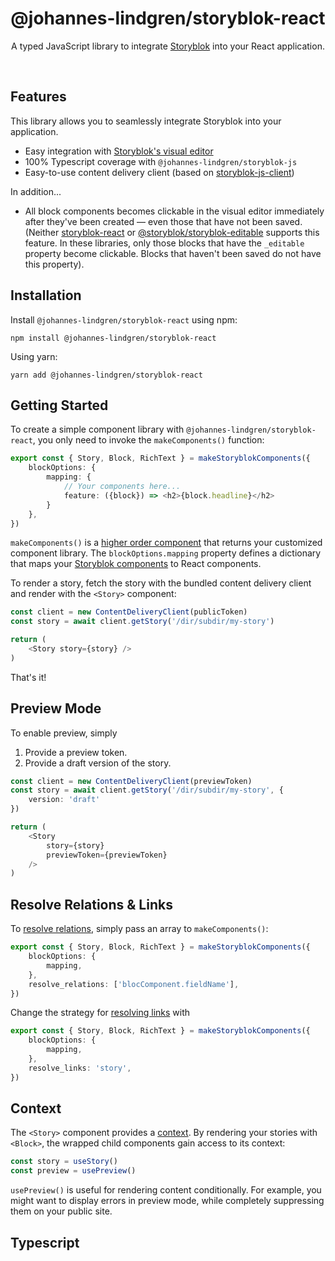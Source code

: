 
<div align="center">
	<h1 align="center">@johannes-lindgren/storyblok-react</h1>
  <p align="center">
    A typed JavaScript library to integrate <a href="https://www.storyblok.com" target="_blank">Storyblok</a> into your React application.
  </p>
  <br />
</div>

## Features

This library allows you to seamlessly integrate Storyblok into your application.

* Easy integration with [Storyblok's visual editor](https://www.storyblok.com/docs/guide/essentials/visual-editor)
* 100% Typescript coverage with `@johannes-lindgren/storyblok-js`
* Easy-to-use content delivery client (based on [storyblok-js-client](https://github.com/storyblok/storyblok-js-client))

In addition...

* All block components becomes clickable in the visual editor immediately after they've been created — even those that have not been saved. (Neither [storyblok-react](https://github.com/storyblok/storyblok-react) or [@storyblok/storyblok-editable](https://github.com/storyblok/storyblok-editable) supports this feature. In these libraries, only those blocks that have the `_editable` property become clickable. Blocks that haven't been saved do not have this property).

## Installation

Install `@johannes-lindgren/storyblok-react` using npm:

```shell
npm install @johannes-lindgren/storyblok-react
```

Using yarn:

```shell
yarn add @johannes-lindgren/storyblok-react 
```

## Getting Started

To create a simple component library with `@johannes-lindgren/storyblok-react`, you only need to invoke the `makeComponents()` function:

```typescript jsx
export const { Story, Block, RichText } = makeStoryblokComponents({
    blockOptions: {
        mapping: {
            // Your components here...
            feature: ({block}) => <h2>{block.headline}</h2>
        }
    },
})
```

`makeComponents()` is a [higher order component](https://reactjs.org/docs/higher-order-components.html) that returns your customized component library. The `blockOptions.mapping` property defines a dictionary that maps your [Storyblok components](https://www.storyblok.com/tp/react-dynamic-component-from-json) to React components.

To render a story, fetch the story with the bundled content delivery client and render with the `<Story>` component:

```typescript jsx
const client = new ContentDeliveryClient(publicToken)
const story = await client.getStory('/dir/subdir/my-story')

return (
    <Story story={story} />
)
```

That's it!

## Preview Mode

To enable preview, simply 

1. Provide a preview token.
2. Provide a draft version of the story.

```typescript jsx
const client = new ContentDeliveryClient(previewToken)
const story = await client.getStory('/dir/subdir/my-story', {
    version: 'draft'
})

return (
    <Story 
        story={story}
        previewToken={previewToken}
    />
)
```

## Resolve Relations & Links

To [resolve relations](https://www.storyblok.com/tp/using-relationship-resolving-to-include-other-content-entries), simply pass an array to `makeComponents()`:

```typescript jsx
export const { Story, Block, RichText } = makeStoryblokComponents({
    blockOptions: {
        mapping,
    },
    resolve_relations: ['blocComponent.fieldName'],
})
```

Change the strategy for [resolving links](https://www.storyblok.com/docs/api/content-delivery/v2#core-resources/stories/retrieve-one-story) with

```typescript jsx
export const { Story, Block, RichText } = makeStoryblokComponents({
    blockOptions: {
        mapping,
    },
    resolve_links: 'story',
})
```

## Context

The `<Story>` component provides a [context](https://reactjs.org/docs/context.html). By rendering your stories with `<Block>`, the wrapped child components gain access to its context:

```jsx
const story = useStory()
const preview = usePreview() 
```

`usePreview()` is useful for rendering content conditionally. For example, you might want to display errors in preview mode, while completely suppressing them on your public site.


## Typescript